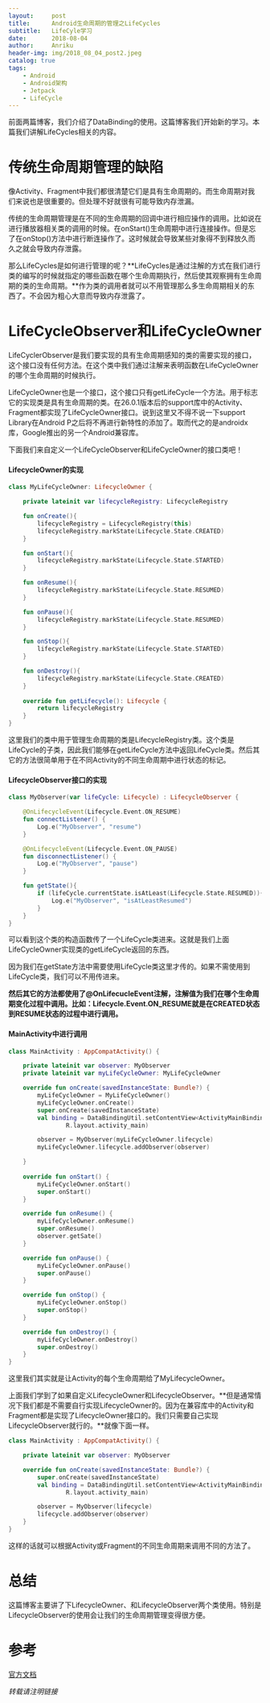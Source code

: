 ```yaml
---
layout:     post
title:      Android生命周期的管理之LifeCycles
subtitle:   LifeCyle学习
date:       2018-08-04
author:     Anriku
header-img: img/2018_08_04_post2.jpeg
catalog: true
tags:
    - Android
    - Android架构
    - Jetpack
    - LifeCycle
---
```


前面两篇博客，我们介绍了DataBinding的使用。这篇博客我们开始新的学习。本篇我们讲解LifeCycles相关的内容。



# 传统生命周期管理的缺陷

像Activity、Fragment中我们都很清楚它们是具有生命周期的。而生命周期对我们来说也是很重要的。但处理不好就很有可能导致内存泄漏。

传统的生命周期管理是在不同的生命周期的回调中进行相应操作的调用。比如说在进行播放器相关类的调用的时候。在onStart()生命周期中进行连接操作。但是忘了在onStop()方法中进行断连操作了。这时候就会导致某些对象得不到释放久而久之就会导致内存泄露。



那么LifeCycles是如何进行管理的呢？**LifeCycles是通过注解的方式在我们进行类的编写的时候就指定的哪些函数在哪个生命周期执行，然后使其观察拥有生命周期的类的生命周期。**作为类的调用者就可以不用管理那么多生命周期相关的东西了。不会因为粗心大意而导致内存泄露了。



# LifeCycleObserver和LifeCycleOwner

LifeCyclerObserver是我们要实现的具有生命周期感知的类的需要实现的接口，这个接口没有任何方法。在这个类中我们通过注解来表明函数在LifeCycleOwner的哪个生命周期的时候执行。

LifeCycleOwner也是一个接口，这个接口只有getLifeCycle一个方法。用于标志它的实现类是具有生命周期的类。在26.0.1版本后的support库中的Activity、Fragment都实现了LifeCycleOwner接口。说到这里又不得不说一下support Library在Android P之后将不再进行新特性的添加了。取而代之的是androidx库，Google推出的另一个Android兼容库。



下面我们来自定义一个LifeCycleObserver和LifeCycleOwner的接口类吧！



#### LifecycleOwner的实现

```kotlin
class MyLifeCycleOwner: LifecycleOwner {

    private lateinit var lifecycleRegistry: LifecycleRegistry

    fun onCreate(){
        lifecycleRegistry = LifecycleRegistry(this)
        lifecycleRegistry.markState(Lifecycle.State.CREATED)
    }

    fun onStart(){
        lifecycleRegistry.markState(Lifecycle.State.STARTED)
    }

    fun onResume(){
        lifecycleRegistry.markState(Lifecycle.State.RESUMED)
    }

    fun onPause(){
        lifecycleRegistry.markState(Lifecycle.State.RESUMED)
    }

    fun onStop(){
        lifecycleRegistry.markState(Lifecycle.State.STARTED)
    }

    fun onDestroy(){
        lifecycleRegistry.markState(Lifecycle.State.CREATED)
    }
    
    override fun getLifecycle(): Lifecycle {
        return lifecycleRegistry
    }
}
```

这里我们的类中用于管理生命周期的类是LifecycleRegistry类。这个类是LifeCycle的子类，因此我们能够在getLifeCycle方法中返回LifeCycle类。然后其它的方法很简单用于在不同Activity的不同生命周期中进行状态的标记。



#### LifecycleObserver接口的实现

```kotlin
class MyObserver(var lifeCycle: Lifecycle) : LifecycleObserver {

    @OnLifecycleEvent(Lifecycle.Event.ON_RESUME)
    fun connectListener() {
        Log.e("MyObserver", "resume")
    }

    @OnLifecycleEvent(Lifecycle.Event.ON_PAUSE)
    fun disconnectListener() {
        Log.e("MyObserver", "pause")
    }

    fun getState(){
        if (lifeCycle.currentState.isAtLeast(Lifecycle.State.RESUMED)){
            Log.e("MyObserver", "isAtLeastResumed")
        }
    }
}
```

可以看到这个类的构造函数传了一个LifeCycle类进来。这就是我们上面LifeCycleOwner实现类的getLifeCycle返回的东西。

因为我们在getState方法中需要使用LifeCycle类这里才传的。如果不需使用到LifeCycle类，我们可以不用传进来。

**然后其它的方法都使用了@OnLifecucleEvent注解，注解值为我们在哪个生命周期变化过程中调用。比如：Lifecycle.Event.ON_RESUME就是在CREATED状态到RESUME状态的过程中进行调用。**



#### MainActivity中进行调用

```kotlin
class MainActivity : AppCompatActivity() {

    private lateinit var observer: MyObserver
    private lateinit var myLifeCycleOwner: MyLifeCycleOwner

    override fun onCreate(savedInstanceState: Bundle?) {
        myLifeCycleOwner = MyLifeCycleOwner()
        myLifeCycleOwner.onCreate()
        super.onCreate(savedInstanceState)
        val binding = DataBindingUtil.setContentView<ActivityMainBinding>(this,
                R.layout.activity_main)

        observer = MyObserver(myLifeCycleOwner.lifecycle)
        myLifeCycleOwner.lifecycle.addObserver(observer)

    }
    
    override fun onStart() {
        myLifeCycleOwner.onStart()
        super.onStart()
    }

    override fun onResume() {
        myLifeCycleOwner.onResume()
        super.onResume()
        observer.getSate()
    }

    override fun onPause() {
        myLifeCycleOwner.onPause()
        super.onPause()
    }

    override fun onStop() {
        myLifeCycleOwner.onStop()
        super.onStop()
    }

    override fun onDestroy() {
        myLifeCycleOwner.onDestroy()
        super.onDestroy()
    }
}
```

这里我们其实就是让Activity的每个生命周期给了MyLifecycleOwner。



上面我们学到了如果自定义LifecycleOwner和LifecycleObserver。**但是通常情况下我们都是不需要自行实现LifecycleOwner的。因为在兼容库中的Activity和Fragment都是实现了LifecycleOwner接口的。我们只需要自己实现LifecycleObserver就行的。**就像下面一样。

```kotlin
class MainActivity : AppCompatActivity() {

    private lateinit var observer: MyObserver

    override fun onCreate(savedInstanceState: Bundle?) {
        super.onCreate(savedInstanceState)
        val binding = DataBindingUtil.setContentView<ActivityMainBinding>(this,
                R.layout.activity_main)

        observer = MyObserver(lifecycle)
        lifecycle.addObserver(observer)
    }
}
```

这样的话就可以根据Activity或Fragment的不同生命周期来调用不同的方法了。



# 总结

这篇博客主要讲了下LifecycleOwner、和LifecycleObserver两个类使用。特别是LifecycleObserver的使用会让我们的生命周期管理变得很方便。



# 参考

[官方文档](https://developer.android.com/topic/libraries/architecture/lifecycle)



*转载请注明链接*







